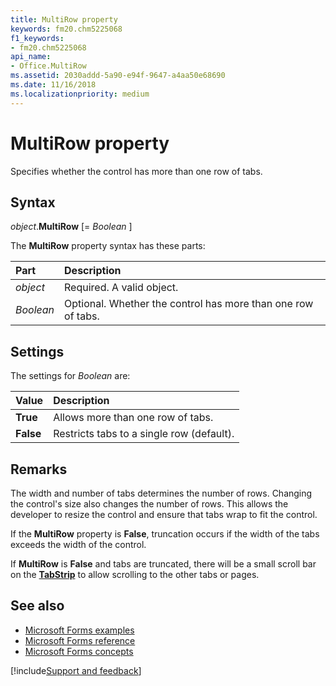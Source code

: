 ```yaml
---
title: MultiRow property 
keywords: fm20.chm5225068
f1_keywords:
- fm20.chm5225068
api_name:
- Office.MultiRow
ms.assetid: 2030addd-5a90-e94f-9647-a4aa50e68690
ms.date: 11/16/2018
ms.localizationpriority: medium
---
```



# MultiRow property 

Specifies whether the control has more than one row of tabs.

## Syntax

_object_.**MultiRow** [= _Boolean_ ]

The **MultiRow** property syntax has these parts:

|Part|Description|
|:-----|:-----|
| _object_|Required. A valid object.|
| _Boolean_|Optional. Whether the control has more than one row of tabs.|

## Settings

The settings for _Boolean_ are:

|Value|Description|
|:-----|:-----|
|**True**|Allows more than one row of tabs.|
|**False**|Restricts tabs to a single row (default).|

## Remarks

The width and number of tabs determines the number of rows. Changing the control's size also changes the number of rows. This allows the developer to resize the control and ensure that tabs wrap to fit the control. 

If the **MultiRow** property is **False**, truncation occurs if the width of the tabs exceeds the width of the control.

If **MultiRow** is **False** and tabs are truncated, there will be a small scroll bar on the **[TabStrip](tabstrip-control.md)** to allow scrolling to the other tabs or pages.

## See also

- [Microsoft Forms examples](examples-microsoft-forms.md)
- [Microsoft Forms reference](reference-microsoft-forms.md)
- [Microsoft Forms concepts](concepts-microsoft-forms.md)

[!include[Support and feedback](~/includes/feedback-boilerplate.md)]